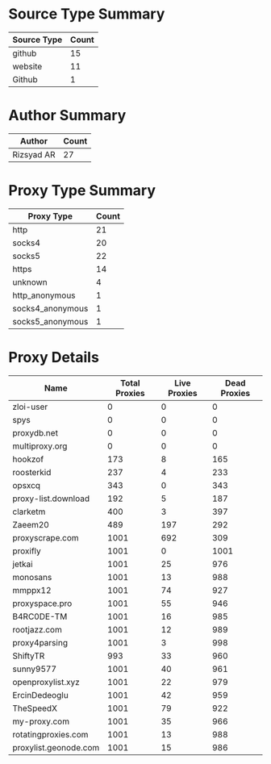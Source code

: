 # Source Type Summary

| Source Type | Count |
|-------------|-------|
| github | 15 |
| website | 11 |
| Github | 1 |


# Author Summary

| Author | Count |
|--------|-------|
| Rizsyad AR | 27 |


# Proxy Type Summary

| Proxy Type | Count |
|------------|-------|
| http | 21 |
| socks4 | 20 |
| socks5 | 22 |
| https | 14 |
| unknown | 4 |
| http_anonymous | 1 |
| socks4_anonymous | 1 |
| socks5_anonymous | 1 |


# Proxy Details

| Name | Total Proxies | Live Proxies | Dead Proxies |
|------|---------------|--------------|---------------|
| zloi-user | 0 | 0 | 0 |
| spys | 0 | 0 | 0 |
| proxydb.net | 0 | 0 | 0 |
| multiproxy.org | 0 | 0 | 0 |
| hookzof | 173 | 8 | 165 |
| roosterkid | 237 | 4 | 233 |
| opsxcq | 343 | 0 | 343 |
| proxy-list.download | 192 | 5 | 187 |
| clarketm | 400 | 3 | 397 |
| Zaeem20 | 489 | 197 | 292 |
| proxyscrape.com | 1001 | 692 | 309 |
| proxifly | 1001 | 0 | 1001 |
| jetkai | 1001 | 25 | 976 |
| monosans | 1001 | 13 | 988 |
| mmppx12 | 1001 | 74 | 927 |
| proxyspace.pro | 1001 | 55 | 946 |
| B4RC0DE-TM | 1001 | 16 | 985 |
| rootjazz.com | 1001 | 12 | 989 |
| proxy4parsing | 1001 | 3 | 998 |
| ShiftyTR | 993 | 33 | 960 |
| sunny9577 | 1001 | 40 | 961 |
| openproxylist.xyz | 1001 | 22 | 979 |
| ErcinDedeoglu | 1001 | 42 | 959 |
| TheSpeedX | 1001 | 79 | 922 |
| my-proxy.com | 1001 | 35 | 966 |
| rotatingproxies.com | 1001 | 13 | 988 |
| proxylist.geonode.com | 1001 | 15 | 986 |
